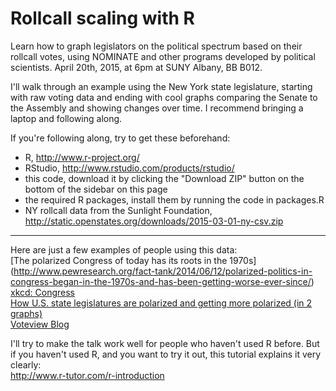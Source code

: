 # Rollcall scaling with R

Learn how to graph legislators on the political spectrum based on their rollcall votes, using NOMINATE and other programs developed by political scientists. April 20th, 2015, at 6pm at SUNY Albany, BB B012. 

I'll walk through an example using the New York state legislature, starting with raw voting data and ending with cool graphs comparing the Senate to the Assembly and showing changes over time. I recommend bringing a laptop and following along.

If you're following along, try to get these beforehand:
- R, http://www.r-project.org/
- RStudio, http://www.rstudio.com/products/rstudio/
- this code, download it by clicking the "Download ZIP" button on the bottom of the sidebar on this page
- the required R packages, install them by running the code in packages.R
- NY rollcall data from the Sunlight Foundation, http://static.openstates.org/downloads/2015-03-01-ny-csv.zip

---

Here are just a few examples of people using this data:  
[The polarized Congress of today has its roots in the 1970s] (http://www.pewresearch.org/fact-tank/2014/06/12/polarized-politics-in-congress-began-in-the-1970s-and-has-been-getting-worse-ever-since/)  
[xkcd: Congress](https://xkcd.com/1127/)  
[How U.S. state legislatures are polarized and getting more polarized (in 2 graphs)](http://www.washingtonpost.com/blogs/monkey-cage/wp/2014/01/14/how-u-s-state-legislatures-are-polarized-and-getting-more-polarized-in-2-graphs/)  
[Voteview Blog](https://voteviewblog.wordpress.com/)  


I'll try to make the talk work well for people who haven't used R before. But if you haven't used R, and you want to try it out, this tutorial explains it very clearly:  
http://www.r-tutor.com/r-introduction
